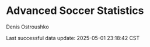 # Advanced Soccer Statistics
Denis Ostroushko

<!-- gfm -->

Last successful data update: 2025-05-01 23:18:42 CST
